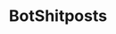 ---
title: BotShitposts
crosslinks:
- livven
- KeepOurCirclejerkFree
- RelayForReddit
- AMAAggregator
---